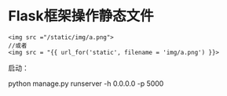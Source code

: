 # Flask框架操作静态文件

```
<img src ="/static/img/a.png">
//或者
<img src = "{{ url_for('static', filename = 'img/a.png') }}>
```

启动：

python manage.py runserver -h 0.0.0.0 -p 5000



